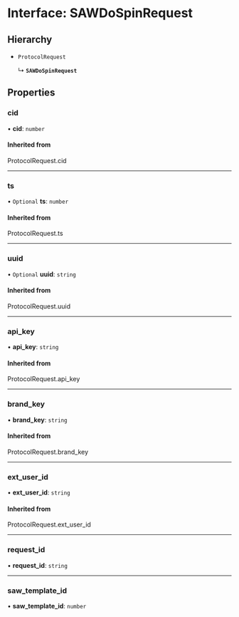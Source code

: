 # Interface: SAWDoSpinRequest

## Hierarchy

- `ProtocolRequest`

  ↳ **`SAWDoSpinRequest`**

## Properties

### cid

• **cid**: `number`

#### Inherited from

ProtocolRequest.cid

___

### ts

• `Optional` **ts**: `number`

#### Inherited from

ProtocolRequest.ts

___

### uuid

• `Optional` **uuid**: `string`

#### Inherited from

ProtocolRequest.uuid

___

### api\_key

• **api\_key**: `string`

#### Inherited from

ProtocolRequest.api\_key

___

### brand\_key

• **brand\_key**: `string`

#### Inherited from

ProtocolRequest.brand\_key

___

### ext\_user\_id

• **ext\_user\_id**: `string`

#### Inherited from

ProtocolRequest.ext\_user\_id

___

### request\_id

• **request\_id**: `string`

___

### saw\_template\_id

• **saw\_template\_id**: `number`
